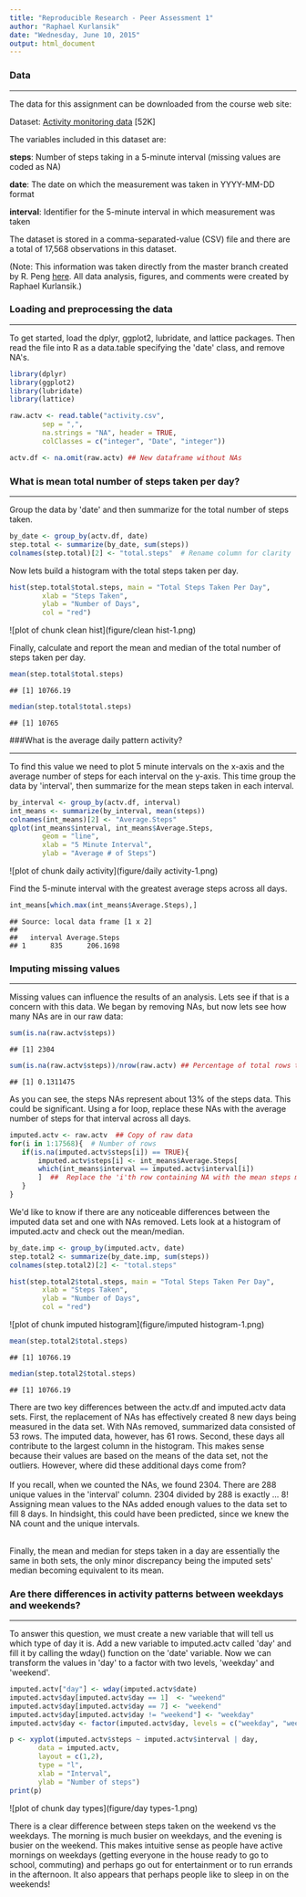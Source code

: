 ```yaml
---
title: "Reproducible Research - Peer Assessment 1"
author: "Raphael Kurlansik"
date: "Wednesday, June 10, 2015"
output: html_document
---
```


### Data
_____________________________________________________________________________
The data for this assignment can be downloaded from the course web site:

Dataset: [Activity monitoring data](https://d396qusza40orc.cloudfront.net/repdata%2Fdata%2Factivity.zip) [52K]

The variables included in this dataset are:

**steps**: Number of steps taking in a 5-minute interval (missing values are coded as NA)

**date**: The date on which the measurement was taken in YYYY-MM-DD format

**interval**: Identifier for the 5-minute interval in which measurement was taken

The dataset is stored in a comma-separated-value (CSV) file and there are a total of 17,568 observations in this dataset.

(Note:  This information was taken directly from the master branch created by R. Peng [here](https://github.com/rdpeng/RepData_PeerAssessment1).  All data analysis, figures, and comments were created by Raphael Kurlansik.)


### Loading and preprocessing the data   
_____________________________________________________________________________  
To get started, load the dplyr, ggplot2, lubridate, and lattice packages. Then read the file into R as a data.table specifying the 'date' class, and remove NA's. 



```r
library(dplyr)
library(ggplot2)
library(lubridate)
library(lattice)
```


```r
raw.actv <- read.table("activity.csv", 
        sep = ",",
        na.strings = "NA", header = TRUE,
        colClasses = c("integer", "Date", "integer"))

actv.df <- na.omit(raw.actv) ## New dataframe without NAs
```


### What is mean total number of steps taken per day?
_________________________________________________________________

Group the data by 'date' and then summarize for the total number of steps taken.


```r
by_date <- group_by(actv.df, date)
step.total <- summarize(by_date, sum(steps))
colnames(step.total)[2] <- "total.steps"  # Rename column for clarity
```

Now lets build a histogram with the total steps taken per day. 


```r
hist(step.total$total.steps, main = "Total Steps Taken Per Day", 
        xlab = "Steps Taken", 
        ylab = "Number of Days", 
        col = "red")
```

![plot of chunk clean hist](figure/clean hist-1.png) 

Finally, calculate and report the mean and median of the total number of steps taken per day.

```r
mean(step.total$total.steps)
```

```
## [1] 10766.19
```

```r
median(step.total$total.steps)
```

```
## [1] 10765
```

###What is the average daily pattern activity?
______________________________________________________________

To find this value we need to plot 5 minute intervals on the x-axis and the average number of steps for each interval on the y-axis.  This time group the data by 'interval', then summarize for the mean steps taken in each interval.


```r
by_interval <- group_by(actv.df, interval)
int_means <- summarize(by_interval, mean(steps))
colnames(int_means)[2] <- "Average.Steps"
qplot(int_means$interval, int_means$Average.Steps, 
        geom = "line",
        xlab = "5 Minute Interval", 
        ylab = "Average # of Steps")
```

![plot of chunk daily activity](figure/daily activity-1.png) 

Find the 5-minute interval with the greatest average steps across all days.

```r
int_means[which.max(int_means$Average.Steps),]
```

```
## Source: local data frame [1 x 2]
## 
##   interval Average.Steps
## 1      835      206.1698
```

### Imputing missing values
__________________________________________________________________________________________

Missing values can influence the results of an analysis.  Lets see if that is a concern with this data.  We began by removing NAs, but now lets see how many NAs are in our raw data:


```r
sum(is.na(raw.actv$steps))
```

```
## [1] 2304
```

```r
sum(is.na(raw.actv$steps))/nrow(raw.actv) ## Percentage of total rows that are NA
```

```
## [1] 0.1311475
```

As you can see, the steps NAs represent about 13% of the steps data.  This could be significant.  Using a for loop, replace these NAs with the average number of steps for that interval across all days. 


```r
imputed.actv <- raw.actv  ## Copy of raw data 
for(i in 1:17568){  # Number of rows
   if(is.na(imputed.actv$steps[i]) == TRUE){  
       imputed.actv$steps[i] <- int_means$Average.Steps[  
       which(int_means$interval == imputed.actv$interval[i])
       ]  ##  Replace the 'i'th row containing NA with the mean steps matched by interval
   }
}
```

We'd like to know if there are any noticeable differences between the imputed data set and one with NAs removed.  Lets look at a histogram of imputed.actv and check out the mean/median.


```r
by_date.imp <- group_by(imputed.actv, date)
step.total2 <- summarize(by_date.imp, sum(steps))
colnames(step.total2)[2] <- "total.steps"

hist(step.total2$total.steps, main = "Total Steps Taken Per Day", 
        xlab = "Steps Taken", 
        ylab = "Number of Days", 
        col = "red")
```

![plot of chunk imputed histogram](figure/imputed histogram-1.png) 

```r
mean(step.total2$total.steps)
```

```
## [1] 10766.19
```

```r
median(step.total2$total.steps)
```

```
## [1] 10766.19
```

There are two key differences between the actv.df and imputed.actv data sets.  First, the replacement of NAs has effectively created 8 new days being measured in the data set.  With NAs removed, summarized data consisted of 53 rows.  The imputed data, however, has 61 rows.    Second, these days all contribute to the largest column in the histogram. This makes sense because their values are based on the means of the data set, not the outliers.  However, where did these additional days come from?  
<br>
If you recall, when we counted the NAs, we found 2304.  There are 288 unique values in the 'interval' column.  2304 divided by 288 is exactly ... 8!  Assigning mean values to the NAs added enough values to the data set to fill 8 days.  In hindsight, this could have been predicted, since we knew the NA count and the unique intervals.

<br>
Finally, the mean and median for steps taken in a day are essentially the same in both sets, the only minor discrepancy being the imputed sets' median becoming equivalent to its mean.

### Are there differences in activity patterns between weekdays and weekends?
_______________________________________________________________________________________________
To answer this question, we must create a new variable that will tell us which type of day it is.  Add a new variable to imputed.actv called 'day' and fill it by calling the wday() function on the 'date' variable.  Now we can transform the values in 'day' to a factor with two levels, 'weekday' and 'weekend'.


```r
imputed.actv["day"] <- wday(imputed.actv$date)
imputed.actv$day[imputed.actv$day == 1]  <- "weekend"
imputed.actv$day[imputed.actv$day == 7] <- "weekend"
imputed.actv$day[imputed.actv$day != "weekend"] <- "weekday"
imputed.actv$day <- factor(imputed.actv$day, levels = c("weekday", "weekend"))

p <- xyplot(imputed.actv$steps ~ imputed.actv$interval | day, 
       data = imputed.actv, 
       layout = c(1,2), 
       type = "l", 
       xlab = "Interval", 
       ylab = "Number of steps")
print(p)
```

![plot of chunk day types](figure/day types-1.png) 

There is a clear difference between steps taken on the weekend vs the weekdays.  The morning is much busier on weekdays, and the evening is busier on the weekend.  This makes intuitive sense as people have active mornings on weekdays (getting everyone in the house ready to go to school, commuting) and perhaps go out for entertainment or to run errands in the afternoon.  It also appears that perhaps people like to sleep in on the weekends!
<br><br><br><br>
